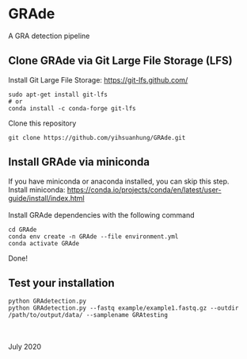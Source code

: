 # GRAde
A GRA detection pipeline

## Clone GRAde via Git Large File Storage (LFS) 
Install Git Large File Storage: https://git-lfs.github.com/
```
sudo apt-get install git-lfs 
# or
conda install -c conda-forge git-lfs
```
Clone this repository
```
git clone https://github.com/yihsuanhung/GRAde.git
```

## Install GRAde via miniconda
If you have miniconda or anaconda installed, you can skip this step.
<br>
Install miniconda: https://conda.io/projects/conda/en/latest/user-guide/install/index.html 
<br>
<br>
Install GRAde dependencies with the following command
```
cd GRAde
conda env create -n GRAde --file environment.yml
conda activate GRAde
```
Done!
<br>
## Test your installation
```
python GRAdetection.py 
python GRAdetection.py --fastq example/example1.fastq.gz --outdir /path/to/output/data/ --samplename GRAtesting
```
<br><br>
July 2020
